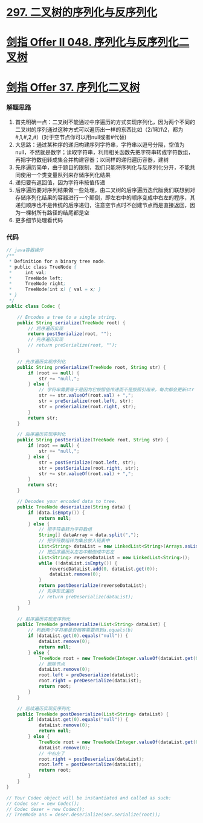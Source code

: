 # [297. 二叉树的序列化与反序列化](https://leetcode-cn.com/problems/serialize-and-deserialize-binary-tree/)

# [剑指 Offer II 048. 序列化与反序列化二叉树](https://leetcode-cn.com/problems/h54YBf/)

# [剑指 Offer 37. 序列化二叉树](https://leetcode-cn.com/problems/xu-lie-hua-er-cha-shu-lcof/)

### 解题思路
1. 首先明确一点：二叉树不能通过中序遍历的方式实现序列化，因为两个不同的二叉树的序列通过这种方式可以遍历出一样的东西比如（2/1和1\2，都为#,1,#,2,#）(对于空节点你可以用null或者#代替)
2. 大思路：通过某种序的递归构建序列字符串，字符串以逗号分隔，空值为null，不然就是数字；读取字符串，利用相关函数先把字符串转成字符数组，再把字符数组转成集合并构建容器；以同样的递归遍历容器，建树
3. 先序遍历简单，由于题目的限制，我们只能将序列化与反序列化分开，不能共同使用一个类变量队列来存储序列化结果
4. 递归要有返回值，因为字符串按值传递
5. 后序遍历要对序列结果做一些处理，由二叉树的后序遍历迭代版我们联想到对存储序列化结果的容器进行一个颠倒，即左右中的顺序变成中右左的程序，其递归顺序也不是传统的后序递归，注意空节点时不创建节点而是直接返回，因为一棵树所有路径的结尾都是空
6. 更多细节处理看代码

### 代码

```java
// java容器操作
/**
 * Definition for a binary tree node.
 * public class TreeNode {
 *     int val;
 *     TreeNode left;
 *     TreeNode right;
 *     TreeNode(int x) { val = x; }
 * }
 */
public class Codec {

    // Encodes a tree to a single string.
    public String serialize(TreeNode root) {
        // 后序遍历实现
        return postSerialize(root, "");
        // 先序遍历实现
        // return preSerialize(root, "");
    }

    // 先序遍历实现序列化
    public String preSerialize(TreeNode root, String str) {
        if (root == null) {
            str += "null,";
        } else {
            // 字符串需要等于是因为它按照值传递而不是按照引用来，每次都会更新str
            str += str.valueOf(root.val) + ",";
            str = preSerialize(root.left, str);
            str = preSerialize(root.right, str);
        }
        return str;
    }

    // 后序遍历实现序列化
    public String postSerialize(TreeNode root, String str) {
        if (root == null) {
            str += "null,";
        } else {
            str = postSerialize(root.left, str);
            str = postSerialize(root.right, str);
            str += str.valueOf(root.val) + ",";
        }
        return str;
    }

    // Decodes your encoded data to tree.
    public TreeNode deserialize(String data) {
        if (data.isEmpty()) {
            return null;
        } else {
            // 把字符串转为字符数组
            String[] dataArray = data.split(",");
            // 把字符数组转为集合放入链表中
            List<String> dataList = new LinkedList<String>(Arrays.asList(dataArray));
            // 把后序遍历从左右中颠倒成中右左
            List<String> reverseDataList = new LinkedList<String>();
            while (!dataList.isEmpty()) {
                reverseDataList.add(0, dataList.get(0));
                dataList.remove(0);
            }
            return postDeserialize(reverseDataList);
            // 先序形式遍历
            // return preDeserialize(dataList);
        }
    }

    // 前序遍历实现反序列化
    public TreeNode preDeserialize(List<String> dataList) {
        // 判断两个字符串是否相等需要用到a.equals(b)
        if (dataList.get(0).equals("null")) {
            dataList.remove(0);
            return null;
        } else {
            TreeNode root = new TreeNode(Integer.valueOf(dataList.get(0)));
            // 删除节点
            dataList.remove(0);
            root.left = preDeserialize(dataList);
            root.right = preDeserialize(dataList);
            return root;
        }
    }

    // 后续遍历实现反序列化
    public TreeNode postDeserialize(List<String> dataList) {
        if (dataList.get(0).equals("null")) {
            dataList.remove(0);
            return null;
        } else {
            TreeNode root = new TreeNode(Integer.valueOf(dataList.get(0)));
            dataList.remove(0);
            // 中右左了
            root.right = postDeserialize(dataList);
            root.left = postDeserialize(dataList);
            return root;
        }
    }
}

// Your Codec object will be instantiated and called as such:
// Codec ser = new Codec();
// Codec deser = new Codec();
// TreeNode ans = deser.deserialize(ser.serialize(root));
```
